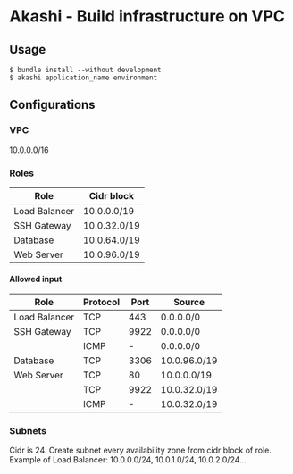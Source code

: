 # Akashi - Build infrastructure on VPC

## Usage
```
$ bundle install --without development
$ akashi application_name environment
```

## Configurations
### VPC
10.0.0.0/16

### Roles
|Role|Cidr block
|---|---|
|Load Balancer|10.0.0.0/19|
|SSH Gateway|10.0.32.0/19|
|Database|10.0.64.0/19|
|Web Server|10.0.96.0/19|

#### Allowed input
|Role|Protocol|Port|Source|
|---|---|---|---|
|Load Balancer|TCP|443|0.0.0.0/0|
|SSH Gateway|TCP|9922|0.0.0.0/0|
||ICMP|-|0.0.0.0/0|
|Database|TCP|3306|10.0.96.0/19|
|Web Server|TCP|80|10.0.0.0/19|
||TCP|9922|10.0.32.0/19|
||ICMP|-|10.0.32.0/19|

### Subnets
Cidr is 24. Create subnet every availability zone from cidr block of role.  
Example of Load Balancer: 10.0.0.0/24, 10.0.1.0/24, 10.0.2.0/24...
